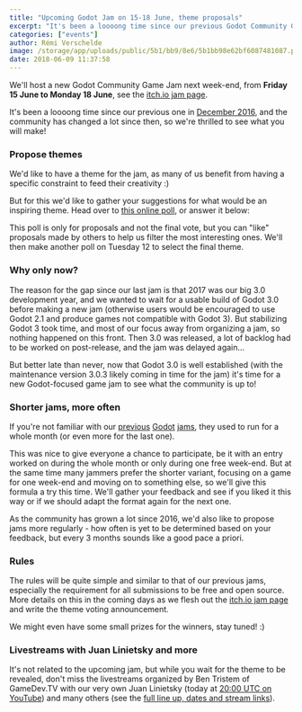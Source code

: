 ```yaml
---
title: "Upcoming Godot Jam on 15-18 June, theme proposals"
excerpt: "It's been a loooong time since our previous Godot Community Game Jam in December 2016! We'll host a new one next week-end, from Friday 15 June to Monday 18 June, see the https://itch.io/jam/godotjam062018 for more details."
categories: ["events"]
author: Rémi Verschelde
image: /storage/app/uploads/public/5b1/bb9/8e6/5b1bb98e62bf6087481087.png
date: 2018-06-09 11:37:58
---
```


We'll host a new Godot Community Game Jam next week-end, from **Friday 15 June to Monday 18 June**, see the [itch.io jam page](https://itch.io/jam/godotjam062018).

It's been a loooong time since our previous one in [December 2016](https://itch.io/jam/godotjam122016), and the community has changed a lot since then, so we're thrilled to see what you will make!

### Propose themes

We'd like to have a theme for the jam, as many of us benefit from having a specific constraint to feed their creativity :)

But for this we'd like to gather your suggestions for what would be an inspiring theme. Head over to [this online poll](https://poll.ly/#/LZM9Bn9J), or answer it below:

<div class="pollly-embed" data-id="LZM9Bn9J"><script src="https://poll.ly/scripts/embed.js"></script></div>

This poll is only for proposals and not the final vote, but you can "like" proposals made by others to help us filter the most interesting ones. We'll then make another poll on Tuesday 12 to select the final theme.

### Why only now?

The reason for the gap since our last jam is that 2017 was our big 3.0 development year, and we wanted to wait for a usable build of Godot 3.0 before making a new jam (otherwise users would be encouraged to use Godot 2.1 and produce games not compatible with Godot 3). But stabilizing Godot 3 took time, and most of our focus away from organizing a jam, so nothing happened on this front.
Then 3.0 was released, a lot of backlog had to be worked on post-release, and the jam was delayed again...

But better late than never, now that Godot 3.0 is well established (with the maintenance version 3.0.3 likely coming in time for the jam) it's time for a new Godot-focused game jam to see what the community is up to!

### Shorter jams, more often

If you're not familiar with our [previous](https://itch.io/jam/godotjam032016) [Godot](https://itch.io/jam/godotjam062016) [jams](https://itch.io/jam/godotjam122016), they used to run for a whole month (or even more for the last one).

This was nice to give everyone a chance to participate, be it with an entry worked on during the whole month or only during one free week-end. But at the same time many jammers prefer the shorter variant, focusing on a game for one week-end and moving on to something else, so we'll give this formula a try this time. We'll gather your feedback and see if you liked it this way or if we should adapt the format again for the next one.

As the community has grown a lot since 2016, we'd also like to propose jams more regularly - how often is yet to be determined based on your feedback, but every 3 months sounds like a good pace a priori.

### Rules

The rules will be quite simple and similar to that of our previous jams, especially the requirement for all submissions to be free and open source. More details on this in the coming days as we flesh out the [itch.io jam page](https://itch.io/jam/godotjam062018) and write the theme voting announcement.

We might even have some small prizes for the winners, stay tuned! :)

### Livestreams with Juan Linietsky and more

It's not related to the upcoming jam, but while you wait for the theme to be revealed, don't miss the livestreams organized by Ben Tristem of GameDev.TV with our very own Juan Linietsky (today at [20:00 UTC on YouTube](https://www.youtube.com/watch?v=9RQTbGA2Wdo)) and many others (see the [full line up, dates and stream links](https://www.kickstarter.com/projects/bentristem/discovering-godot-learn-to-code-by-making-games/posts/2208769)).